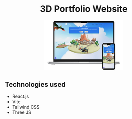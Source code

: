### <h1 align="center">3D Portfolio Website</h1>

<div align="center">
  <img src="https://github.com/erickgcia/portfolio/raw/main/src/assets/images/readme-mockup.png" alt="Portfolio mockup of the desktop version" width="50%">
</div>

## Technologies used

- React.js
- Vite
- Tailwind CSS
- Three JS
